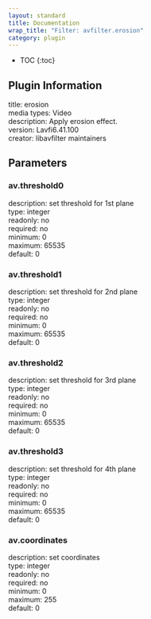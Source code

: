 ```yaml
---
layout: standard
title: Documentation
wrap_title: "Filter: avfilter.erosion"
category: plugin
---
```

* TOC
{:toc}

## Plugin Information

title: erosion  
media types:
Video  
description: Apply erosion effect.  
version: Lavfi6.41.100  
creator: libavfilter maintainers  

## Parameters

### av.threshold0

  
description:
set threshold for 1st plane  
type: integer  
readonly: no  
required: no  
minimum: 0  
maximum: 65535  
default: 0  

### av.threshold1

  
description:
set threshold for 2nd plane  
type: integer  
readonly: no  
required: no  
minimum: 0  
maximum: 65535  
default: 0  

### av.threshold2

  
description:
set threshold for 3rd plane  
type: integer  
readonly: no  
required: no  
minimum: 0  
maximum: 65535  
default: 0  

### av.threshold3

  
description:
set threshold for 4th plane  
type: integer  
readonly: no  
required: no  
minimum: 0  
maximum: 65535  
default: 0  

### av.coordinates

  
description:
set coordinates  
type: integer  
readonly: no  
required: no  
minimum: 0  
maximum: 255  
default: 0  


